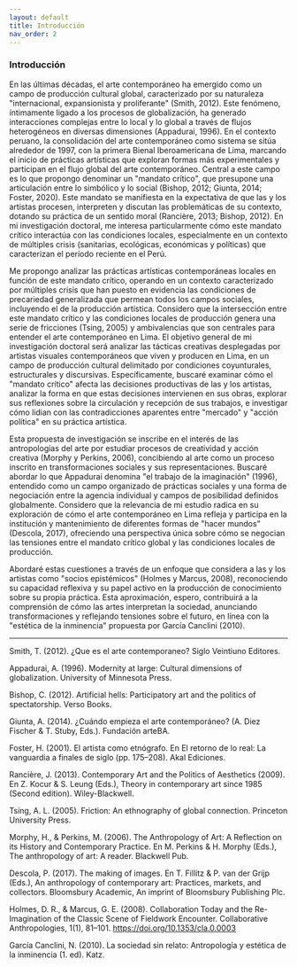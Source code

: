 ```yaml
---
layout: default
title: Introducción
nav_order: 2
---
```


### Introducción

En las últimas décadas, el arte contemporáneo ha emergido como un campo de producción cultural global, caracterizado por su naturaleza "internacional, expansionista y proliferante" (Smith, 2012). Este fenómeno, íntimamente ligado a los procesos de globalización, ha generado interacciones complejas entre lo local y lo global a través de flujos heterogéneos en diversas dimensiones (Appadurai, 1996). En el contexto peruano, la consolidación del arte contemporáneo como sistema se sitúa alrededor de 1997, con la primera Bienal Iberoamericana de Lima, marcando el inicio de prácticas artísticas que exploran formas más experimentales y participan en el flujo global del arte contemporáneo. Central a este campo es lo que propongo denominar un "mandato crítico", que presupone una articulación entre lo simbólico y lo social (Bishop, 2012; Giunta, 2014; Foster, 2020). Este mandato se manifiesta en la expectativa de que las y los artistas procesen, interpreten y discutan las problemáticas de su contexto, dotando su práctica de un sentido moral (Rancière, 2013; Bishop, 2012). En mi investigación doctoral, me interesa particularmente cómo este mandato crítico interactúa con las condiciones locales, especialmente en un contexto de múltiples crisis (sanitarias, ecológicas, económicas y políticas) que caracterizan el período reciente en el Perú.

Me propongo analizar las prácticas artísticas contemporáneas locales en función de este mandato crítico, operando en un contexto caracterizado por múltiples crisis que han puesto en evidencia las condiciones de precariedad generalizada que permean todos los campos sociales, incluyendo el de la producción artística. Considero que la intersección entre este mandato crítico y las condiciones locales de producción genera una serie de fricciones (Tsing, 2005) y ambivalencias que son centrales para entender el arte contemporáneo en Lima. El objetivo general de mi investigación doctoral será analizar las tácticas creativas desplegadas por artistas visuales contemporáneos que viven y producen en Lima, en un campo de producción cultural delimitado por condiciones coyunturales, estructurales y discursivas. Específicamente, buscaré examinar cómo el "mandato crítico" afecta las decisiones productivas de las y los artistas, analizar la forma en que estas decisiones intervienen en sus obras, explorar sus reflexiones sobre la circulación y recepción de sus trabajos, e investigar cómo lidian con las contradicciones aparentes entre "mercado" y "acción política" en su práctica artística.

Esta propuesta de investigación se inscribe en el interés de las antropologías del arte por estudiar procesos de creatividad y acción creativa (Morphy y Perkins, 2006), concibiendo al arte como un proceso inscrito en transformaciones sociales y sus representaciones. Buscaré abordar lo que Appadurai denomina "el trabajo de la imaginación" (1996), entendido como un campo organizado de prácticas sociales y una forma de negociación entre la agencia individual y campos de posibilidad definidos globalmente. Considero que la relevancia de mi estudio radica en su exploración de cómo el arte contemporáneo en Lima refleja y participa en la institución y mantenimiento de diferentes formas de "hacer mundos" (Descola, 2017), ofreciendo una perspectiva única sobre cómo se negocian las tensiones entre el mandato crítico global y las condiciones locales de producción.

Abordaré estas cuestiones a través de un enfoque que considera a las y los artistas como "socios epistémicos" (Holmes y Marcus, 2008), reconociendo su capacidad reflexiva y su papel activo en la producción de conocimiento sobre su propia práctica. Esta aproximación, espero, contribuirá a la comprensión de cómo las artes interpretan la sociedad, anunciando transformaciones y reflejando tensiones sobre el futuro, en línea con la "estética de la inminencia" propuesta por García Canclini (2010).

____
<div class="text-small">
Smith, T. (2012). ¿Que es el arte contemporaneo? Siglo Veintiuno Editores.
  
Appadurai, A. (1996). Modernity at large: Cultural dimensions of globalization. University of Minnesota Press.

Bishop, C. (2012). Artificial hells: Participatory art and the politics of spectatorship. Verso Books.

Giunta, A. (2014). ¿Cuándo empieza el arte contemporáneo? (A. Diez Fischer & T. Stuby, Eds.). Fundación arteBA.

Foster, H. (2001). El artista como etnógrafo. En El retorno de lo real: La vanguardia a finales de siglo (pp. 175–208). Akal Ediciones.

Rancière, J. (2013). Contemporary Art and the Politics of Aesthetics (2009). En Z. Kocur & S. Leung (Eds.), Theory in contemporary art since 1985 (Second edition). Wiley-Blackwell.

Tsing, A. L. (2005). Friction: An ethnography of global connection. Princeton University Press.

Morphy, H., & Perkins, M. (2006). The Anthropology of Art: A Reflection on its History and Contemporary Practice. En M. Perkins & H. Morphy (Eds.), The anthropology of art: A reader. Blackwell Pub.

Descola, P. (2017). The making of images. En T. Fillitz & P. van der Grijp (Eds.), An anthropology of contemporary art: Practices, markets, and collectors. Bloomsbury Academic, An imprint of Bloomsbury Publishing Plc.

Holmes, D. R., & Marcus, G. E. (2008). Collaboration Today and the Re-Imagination of the Classic Scene of Fieldwork Encounter. Collaborative Anthropologies, 1(1), 81–101. https://doi.org/10.1353/cla.0.0003

García Canclini, N. (2010). La sociedad sin relato: Antropología y estética de la inminencia (1. ed). Katz.
</div>
